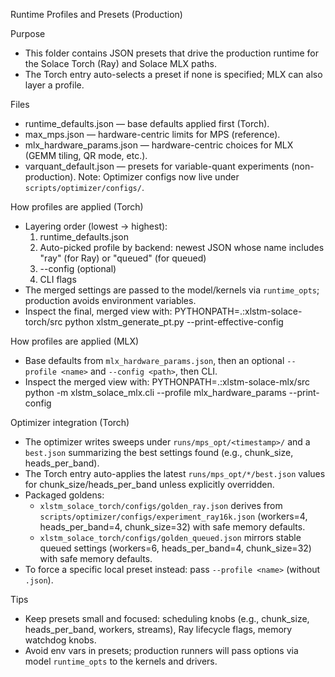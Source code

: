 Runtime Profiles and Presets (Production)

Purpose
- This folder contains JSON presets that drive the production runtime for the Solace Torch (Ray) and Solace MLX paths.
- The Torch entry auto-selects a preset if none is specified; MLX can also layer a profile.

Files
- runtime_defaults.json — base defaults applied first (Torch).
- max_mps.json — hardware-centric limits for MPS (reference).
- mlx_hardware_params.json — hardware-centric choices for MLX (GEMM tiling, QR mode, etc.).
- varquant_default.json — presets for variable-quant experiments (non-production).
Note: Optimizer configs now live under `scripts/optimizer/configs/`.

How profiles are applied (Torch)
- Layering order (lowest → highest):
  1) runtime_defaults.json
  2) Auto-picked profile by backend: newest JSON whose name includes "ray" (for Ray) or "queued" (for queued)
  3) --config <path> (optional)
  4) CLI flags
- The merged settings are passed to the model/kernels via `runtime_opts`; production avoids environment variables.
- Inspect the final, merged view with:
  PYTHONPATH=.:xlstm-solace-torch/src python xlstm_generate_pt.py --print-effective-config

How profiles are applied (MLX)
- Base defaults from `mlx_hardware_params.json`, then an optional `--profile <name>` and `--config <path>`, then CLI.
- Inspect the merged view with:
  PYTHONPATH=.:xlstm-solace-mlx/src python -m xlstm_solace_mlx.cli --profile mlx_hardware_params --print-config

Optimizer integration (Torch)
- The optimizer writes sweeps under `runs/mps_opt/<timestamp>/` and a `best.json` summarizing the best settings found (e.g., chunk_size, heads_per_band).
- The Torch entry auto-applies the latest `runs/mps_opt/*/best.json` values for chunk_size/heads_per_band unless explicitly overridden.
- Packaged goldens:
  - `xlstm_solace_torch/configs/golden_ray.json` derives from `scripts/optimizer/configs/experiment_ray16k.json` (workers=4, heads_per_band=4, chunk_size=32) with safe memory defaults.
  - `xlstm_solace_torch/configs/golden_queued.json` mirrors stable queued settings (workers=6, heads_per_band=4, chunk_size=32) with safe memory defaults.
- To force a specific local preset instead: pass `--profile <name>` (without `.json`).

Tips
- Keep presets small and focused: scheduling knobs (e.g., chunk_size, heads_per_band, workers, streams), Ray lifecycle flags, memory watchdog knobs.
- Avoid env vars in presets; production runners will pass options via model `runtime_opts` to the kernels and drivers.
